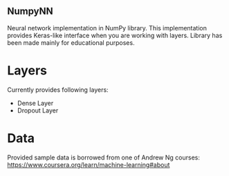 ## NumpyNN
Neural network implementation in NumPy library.
This implementation provides Keras-like interface when you are working with layers.
Library has been made mainly for educational purposes.

# Layers
Currently provides following layers:
  - Dense Layer
  - Dropout Layer

# Data
Provided sample data is borrowed from one of Andrew Ng courses:
https://www.coursera.org/learn/machine-learning#about
